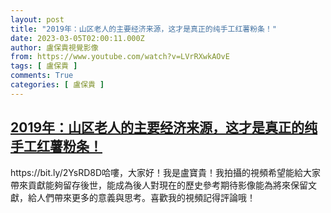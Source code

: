 ```yaml
---
layout: post
title: "2019年：山区老人的主要经济来源，这才是真正的纯手工红薯粉条！"
date: 2023-03-05T02:00:11.000Z
author: 盧保貴視覺影像
from: https://www.youtube.com/watch?v=LVrRXwkAOvE
tags: [ 盧保貴 ]
comments: True
categories: [ 盧保貴 ]
---
```

<!--1677981611000-->
[2019年：山区老人的主要经济来源，这才是真正的纯手工红薯粉条！](https://www.youtube.com/watch?v=LVrRXwkAOvE)
------

<div>
https://bit.ly/2YsRD8D哈嘍，大家好！我是盧寶貴！我拍攝的視頻希望能給大家帶來貢獻能夠留存後世，能成為後人對現在的歷史參考期待影像能為將來保留文獻，給人們帶來更多的意義與思考。喜歡我的視頻記得評論哦！
</div>
